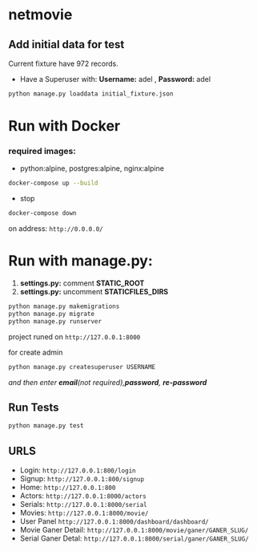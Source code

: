 # netmovie
## Add initial data for test
Current fixture have 972 records. 
- Have a Superuser with: **Username:** adel , **Password:** adel

```bash
python manage.py loaddata initial_fixture.json
```
# Run with Docker
### required images:
- python:alpine, postgres:alpine, nginx:alpine
```bash
docker-compose up --build
```
- stop
```bash
docker-compose down
```
on address: `http://0.0.0.0/`
# Run with manage.py:
1. **settings.py:** comment **STATIC_ROOT**
2. **settings.py:** uncomment **STATICFILES_DIRS**
```bash
python manage.py makemigrations
python manage.py migrate
python manage.py runserver
```
project runed on `http://127.0.0.1:8000`

for create admin
```python
python manage.py createsuperuser USERNAME
```
*and then enter **email**(not required),**password**, **re-password***

## Run Tests
```bash
python manage.py test
```
## URLS
- Login: `http://127.0.0.1:800/login`
- Signup: `http://127.0.0.1:800/signup`
- Home: `http://127.0.0.1:800`
- Actors: `http://127.0.0.1:8000/actors`
- Serials: `http://127.0.0.1:8000/serial`
- Movies: `http://127.0.0.1:8000/movie/`
- User Panel `http://127.0.0.1:8000/dashboard/dashboard/`
- Movie Ganer Detail: `http://127.0.0.1:8000/movie/ganer/GANER_SLUG/`
- Serial Ganer Detal: `http://127.0.0.1:8000/serial/ganer/GANER_SLUG/` 
